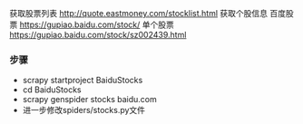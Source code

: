 获取股票列表
http://quote.eastmoney.com/stocklist.html
获取个股信息
百度股票
https://gupiao.baidu.com/stock/
单个股票
https://gupiao.baidu.com/stock/sz002439.html

### 步骤
- scrapy startproject BaiduStocks
- cd BaiduStocks
- scrapy genspider stocks baidu.com
- 进一步修改spiders/stocks.py文件